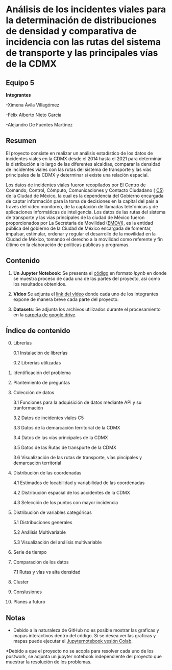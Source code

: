 # Análisis de los incidentes viales para la determinación de distribuciones de densidad y comparativa de incidencia con las rutas del sistema de transporte y las principales vías de la CDMX

## Equipo 5

**Integrantes**

-Ximena Ávila Villagómez

-Félix Alberto Nieto García

-Alejandro De Fuentes Martínez

## Resumen 
El proyecto consiste en realizar un análisis estadístico de los datos de incidentes viales en la CDMX desde el 2014 hasta el 2021 para determinar la distribución a lo largo de las diferentes alcaldías, comparar la densidad de incidentes viales  con las rutas del sistema de transporte y las vías principales de la CDMX y determinar si existe una relación espacial.

Los datos de incidentes viales fueron recopilados por El Centro de Comando, Control, Cómputo, Comunicaciones y Contacto Ciudadano  ( [C5](https://www.c5.cdmx.gob.mx/)) de la Ciudad de México, la cual es la dependencia del Gobierno  encargada de captar información para la toma de decisiones en la capital del país a través del video monitoreo, de la captación de llamadas telefónicas y de aplicaciones informáticas de inteligencia. Los datos de las rutas del sistema de transporte y las vias principales  de la ciudad de México fueron proporcionados por La Secretaría de Movilidad ([EMOVI](https://www.semovi.cdmx.gob.mx/)), es la entidad pública del gobierno de la Ciudad de México encargada de fomentar, impulsar, estimular, ordenar y regular el desarrollo de la movilidad en la Ciudad de México, tomando el derecho a la movilidad como referente y fin último en la elaboración de políticas públicas y programas.


## Contenido

1. **Un Jupyter Notebook**: Se presenta el [código]( ) en formato *ipynb* en donde se muestra proceso de cada una de las partes del proyecto, así como los resultados obtenidos. 

2. **Vídeo**:Se adjunta el [link del vídeo]( ) donde cada uno de los integrantes expone de manera breve cada parte del proyecto.


3. **Datasets**: Se adjunta los archivos utilizados durante el procesamiento en la [carpeta de google drive](https://drive.google.com/drive/folders/1eOCVO0lTw0F0eGiyR4zmuDStKTfZ0Qqh?usp=sharing).


## Índice de contenido

0. Librerías

    0.1 Instalación de librerías

    0.2 Librerías utilizadas

1. Identificación del problema
2. Plantemiento de preguntas
3. Colección de datos

    3.1 Funciones para la adquisición de datos mediante API y su tranformación

    3.2 Datos de incidentes víales C5

    3.3 Datos de la demarcación territorial de la CDMX

    3.4 Datos de las vías principales de la CDMX 

    3.5 Datos de las Rutas de transporte de la CDMX

    3.6 Visualización de las rutas de transporte, vías pincipales y demarcación territorial

4. Distribución de las coordenadas

    4.1 Estimados de locabilidad y variabilidad de las coordenadas

    4.2 Distribución espacial de los accidentes de la CDMX

    4.3 Selección de los puntos con mayor incidencia

5. Distribución de variables categóricas

    5.1 Distribuciones generales

    5.2 Análisis Multivariable

    5.3 Visualización del análisis multivariable

6. Serie de tiempo

7. Comparación de los datos

    7.1 Rutas y vías vs alta densidad 

8. Cluster

9. Conslusiones

10. Planes a futuro


## Notas
* Debido a la naturaleza de GitHub no es posible mostrar las graficas y mapas interactivos dentro del código. Si se desea ver las graficas y mapas puede ejecutar el [Jupyternotebook vesión Colab](https://colab.research.google.com/gist/Felix-07/ef847e8900d2089239aa094014fddbbc/proyecto-fase-3.ipynb ).

*Debido a que el proyecto no se acopla para resolver cada uno de los postwork, se adjunta un jupyter notebook independiente del proyecto que muestrar la resolución de los problemas.


